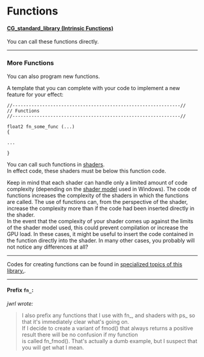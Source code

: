 
# Functions


#### [CG_standard_library (Intrinsic Functions)](CG_standard_library/README.md)  
   You can call these functions directly.

--- 
### More Functions

You can also program new functions.

A template that you can complete with your code to implement a new feature for your effect:
``` Code
//--------------------------------------------------------------//
// Functions
//--------------------------------------------------------------//

float2 fn_some_func (...)
{

...

}
```

You can call such functions in [shaders](../Shaders/README.md ).  
In effect code, these shaders must be below this function code.  

Keep in mind that each shader can handle only a limited amount of code complexity 
(depending on the [shader model](../Techniques/README.md ) used in Windows). 
The code of functions increases the complexity of the shaders in which the functions are called. 
The use of functions can, from the perspective of the shader, increase the complexity more than if the code had been 
inserted directly in the shader.  
In the event that the complexity of your shader comes up against the limits of the shader model used, 
this could prevent compilation or increase the GPU load. In these cases, it might be useful to insert the code contained 
in the function directly into the shader. In many other cases, you probably will not notice any differences at all?


---

Codes for creating functions can be found in [specialized topics of this library.](../README.md).

---

#### Prefix `fn_`:
*jwrl wrote:*
>I also prefix any functions that I use with fn_, and shaders with ps_ so that it's immediately clear what's going on.  
>If I decide to create a variant of fmod() that always returns a positive result there will be no confusion if my function  
>is called fn_fmod(). That's actually a dumb example, but I suspect that you will get what I mean.

